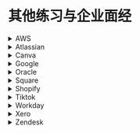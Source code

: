 # 其他练习与企业面经

<details>
<summary>AWS</summary>
</details>

<details>
<summary>Atlassian</summary>
</details>

<details>
<summary>Canva</summary>
</details>

<details>
<summary>Google</summary>
</details>

<details>
<summary>Oracle</summary>
</details>

<details>
<summary>Square</summary>
</details>

<details>
<summary>Shopify</summary>

https://www.xiakexing.me/forum.php?mod=viewthread&tid=22030  
面试流程。Shopify面试一共三轮，Recruiter Screen + Pair Programming + VO。 第二轮的Pair Programming很简单，主要考察的是你的coding style跟对歌programming的理解(例如说会不会使用design patterns)  

最后详细说一下VO的情况：  

Session 1: 跟一个developer Pair Programming。设计一个Robot系统，Robot支持键盘WS的指令可以向前后走，AD指令负责向左转和向右转。

Session 2: Technical Deep Dive: 跟一个Application Lead talk about 1-2 challenging/complex projects that you’ve worked on.

Session 3: Pair Programming with a Engineering Manager. 出了题目是是这个： https://github.com/emilybache/GildedRose-Refactoring-Kata  要求add a new feature 但实际上需要我写test cases并且refactor code。我没有搞清楚expection导致在写testcase的时候浪费了太多时间。最后因此没有拿到offer。
</details>

<details>
<summary>Tiktok</summary>
</details>

<details>
<summary>Workday</summary>
</details>

<details>
<summary>Xero</summary>
</details>

<details>
<summary>Zendesk</summary>
</details>
